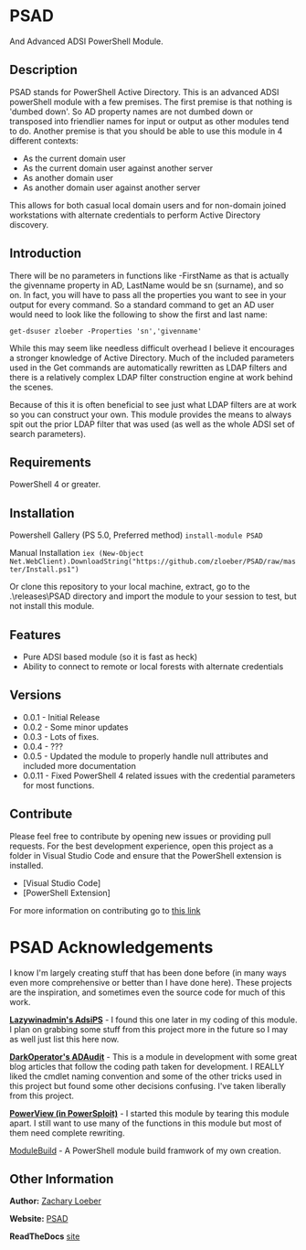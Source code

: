 # PSAD

And Advanced ADSI PowerShell Module.

## Description

PSAD stands for PowerShell Active Directory. This is an advanced ADSI powerShell module with a few premises. The first premise is that nothing is 'dumbed down'. So AD property names are not dumbed down or transposed into friendlier names for input or output as other modules tend to do. Another premise is that you should be able to use this module in 4 different contexts:
- As the current domain user
- As the current domain user against another server
- As another domain user
- As another domain user against another server

This allows for both casual local domain users and for non-domain joined workstations with alternate credentials to perform Active Directory discovery.

## Introduction

There will be no parameters in functions like -FirstName as that is actually the givenname property in AD, LastName would be sn (surname), and so on. In fact, you will have to pass all the properties you want to see in your output for every command. So a standard command to get an AD user would need to look like the following to show the first and last name:

```
get-dsuser zloeber -Properties 'sn','givenname'
```

While this may seem like needless difficult overhead I believe it encourages a stronger knowledge of Active Directory. Much of the included parameters used in the Get commands are automatically rewritten as LDAP filters and there is a relatively complex LDAP filter construction engine at work behind the scenes.

Because of this it is often beneficial to see just what LDAP filters are at work so you can construct your own. This module provides the means to always spit out the prior LDAP filter that was used (as well as the whole ADSI set of search parameters).

## Requirements
PowerShell 4 or greater.

## Installation

Powershell Gallery (PS 5.0, Preferred method)
`install-module PSAD`

Manual Installation
`iex (New-Object Net.WebClient).DownloadString("https://github.com/zloeber/PSAD/raw/master/Install.ps1")`

Or clone this repository to your local machine, extract, go to the .\releases\PSAD directory
and import the module to your session to test, but not install this module.

## Features

- Pure ADSI based module (so it is fast as heck)
- Ability to connect to remote or local forests with alternate credentials

## Versions

- 0.0.1 - Initial Release
- 0.0.2 - Some minor updates
- 0.0.3 - Lots of fixes.
- 0.0.4 - ???
- 0.0.5 - Updated the module to properly handle null attributes and included more documentation
- 0.0.11 - Fixed PowerShell 4 related issues with the credential parameters for most functions.

## Contribute

Please feel free to contribute by opening new issues or providing pull requests.
For the best development experience, open this project as a folder in Visual
Studio Code and ensure that the PowerShell extension is installed.

* [Visual Studio Code]
* [PowerShell Extension]

For more information on contributing go to [this link](docs/Contributing.md)

# PSAD Acknowledgements

I know I'm largely creating stuff that has been done before (in many ways even more comprehensive or better than I have done here). These projects are the inspiration, and sometimes even the source code for much of this work.

**[Lazywinadmin's AdsiPS](https://github.com/lazywinadmin/AdsiPS)** -
I found this one later in my coding of this module. I plan on grabbing some stuff from this project more in the future so I may as well just list this here now.

**[DarkOperator's ADAudit](https://github.com/darkoperator/ADAudit/tree/dev)** -
This is a module in development with some great blog articles that follow the coding path taken for development. I REALLY liked the cmdlet naming convention
and some of the other tricks used in this project but found some other decisions confusing. I've taken liberally from this project.

**[PowerView (in PowerSploit)](https://github.com/PowerShellMafia/PowerSploit/tree/master/Recon)** -
I started this module by tearing this module apart. I still want to use many of the functions in this module but most of them need complete rewriting.

[ModuleBuild](https://github.com/zloeber/ModuleBuild) - A PowerShell module build framwork of my own creation.

## Other Information

**Author:** [Zachary Loeber](https://www.the-little-things.net)

**Website:** [PSAD](https://github.com/zloeber/PSAD)

**ReadTheDocs** [site](https://psad.readthedocs.io/en/latest)
